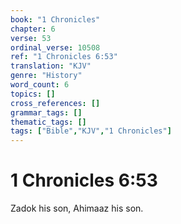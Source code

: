 ```yaml
---
book: "1 Chronicles"
chapter: 6
verse: 53
ordinal_verse: 10508
ref: "1 Chronicles 6:53"
translation: "KJV"
genre: "History"
word_count: 6
topics: []
cross_references: []
grammar_tags: []
thematic_tags: []
tags: ["Bible","KJV","1 Chronicles"]
---
```


# 1 Chronicles 6:53

Zadok his son, Ahimaaz his son.
